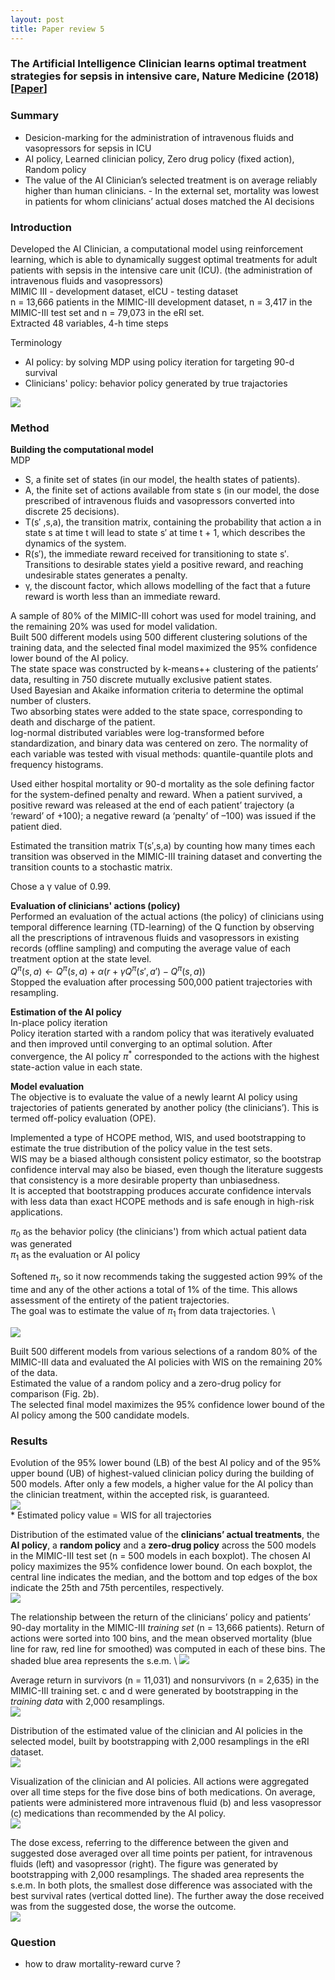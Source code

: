 ```yaml
---
layout: post
title: Paper review 5
---
```

### The Artificial Intelligence Clinician learns optimal treatment strategies for sepsis in intensive care, Nature Medicine (2018) [[Paper](https://www.nature.com/articles/s41591-018-0213-5)]

### Summary
- Desicion-marking for the administration of intravenous fluids and vasopressors for sepsis in ICU
- AI policy, Learned clinician policy, Zero drug policy (fixed action), Random policy
- The value of the AI Clinician’s selected treatment is on average reliably higher than human clinicians. - In the external set, mortality was lowest in patients for whom clinicians’ actual doses matched the AI decisions


### Introduction
Developed the AI Clinician, a computational model using reinforcement learning, which is able to dynamically suggest optimal treatments for adult patients with sepsis in the intensive care unit (ICU). (the administration of intravenous fluids and vasopressors) \
MIMIC III - development dataset, eICU - testing dataset \
n = 13,666 patients in the MIMIC-III development dataset, n = 3,417 in the MIMIC-III test set and n = 79,073 in the eRI set. \
Extracted 48 variables, 4-h time steps

Terminology
- AI policy: by solving MDP using policy iteration for targeting 90-d survival
- Clinicians' policy: behavior policy generated by true trajactories

<img src="../papers/The Artificial Intelligence Clinician learns optimal treatment strategies for sepsis in intensive care, Nature Medicine/fig1.png"> 

### Method
<b>Building the computational model</b> \
MDP
- S, a finite set of states (in our model, the health states of patients).
- A, the finite set of actions available from state s (in our model, the dose
prescribed of intravenous fluids and vasopressors converted into discrete
25 decisions).
- T(s′ ,s,a), the transition matrix, containing the probability that action a in
state s at time t will lead to state s′ at time t + 1, which describes the dynamics
of the system.
- R(s′), the immediate reward received for transitioning to state s′. Transitions
to desirable states yield a positive reward, and reaching undesirable states
generates a penalty.
- γ, the discount factor, which allows modelling of the fact that a future reward
is worth less than an immediate reward.

A sample of 80% of the MIMIC-III cohort was used for model training, and
the remaining 20% was used for model validation. \
Built 500 different models using 500 different clustering solutions of the training data, and the selected final model maximized the 95% confidence lower bound of the AI policy. \
The state space was constructed by k-means++ clustering of the patients’ data, resulting in 750 discrete mutually exclusive patient states. \
Used Bayesian and Akaike information criteria to determine the optimal number of clusters. \
Two absorbing states were added to the state space, corresponding to death and discharge of the patient. \
log-normal distributed variables were log-transformed before standardization, and binary data was centered on zero. The normality of each variable was tested with visual methods: quantile-quantile plots and frequency histograms.

Used either hospital mortality or 90-d mortality as the sole defining factor for the system-defined penalty and reward. When a patient survived, a positive reward was released at the end of each patient’ trajectory (a ‘reward’ of +100); a negative reward (a ‘penalty’ of –100) was issued if the patient died.

Estimated the transition matrix T(s′,s,a) by counting how many times each transition was observed in the MIMIC-III training dataset and converting the transition counts to a stochastic matrix.

Chose a γ value of 0.99.

<b>Evaluation of clinicians' actions (policy)</b> \
Performed an evaluation of the actual actions (the policy) of clinicians using temporal difference learning (TD-learning) of the Q function by observing all the prescriptions of intravenous fluids and vasopressors in existing records (offline sampling) and computing the average value of each treatment option at the state level. \
$Q^\pi(s,a) \leftarrow Q^\pi(s,a)+\alpha(r+\gamma Q^\pi(s',a')-Q^\pi(s,a))$ \
Stopped the evaluation after processing 500,000 patient trajectories with
resampling.

<b>Estimation of the AI policy</b> \
In-place policy iteration \
Policy iteration started with a random policy that was iteratively evaluated and then improved until converging to an optimal solution. 
After convergence, the AI policy $\pi^*$ corresponded to the actions with the highest
state-action value in each state.

<b>Model evaluation</b> \
The objective is to evaluate the value of a newly learnt AI policy using trajectories of patients generated by another policy (the clinicians’). This is termed off-policy evaluation (OPE). 

Implemented a type of HCOPE method, WIS, and used bootstrapping to estimate the true distribution of the policy value in the test sets. \
WIS may be a biased although consistent policy estimator, so the bootstrap confidence interval may also be biased, even though the literature suggests that consistency is a more desirable property than unbiasedness. \
It is accepted that bootstrapping produces accurate confidence intervals with less data than exact HCOPE methods and is safe enough in high-risk applications.

$\pi_0$ as the behavior policy (the clinicians') from which actual patient data was generated \
$\pi_1$ as the evaluation or AI policy

Softened $\pi_1$, so it now recommends taking the suggested action 99% of the time and any of the other actions a total of 1% of the time. This allows assessment of the entirety of the patient trajectories. \
The goal was to estimate the value of $\pi_1$ from data trajectories. \

<img src="../papers/The Artificial Intelligence Clinician learns optimal treatment strategies for sepsis in intensive care, Nature Medicine/fig2.png">

Built 500 different models from various selections of a random 80% of the MIMIC-III data and evaluated the AI policies with WIS on the remaining 20% of the data. \
Estimated the value of a random policy and a zero-drug policy for comparison (Fig. 2b). \
The selected final model maximizes the 95% confidence lower bound of the AI policy among the 500 candidate models.


### Results
Evolution of the 95% lower bound (LB) of the best AI policy and of the 95% upper bound
(UB) of highest-valued clinician policy during the building of 500 models. After only a few models, a higher value for the AI policy than the clinician treatment, within the accepted risk, is guaranteed. \
<img src="../papers/The Artificial Intelligence Clinician learns optimal treatment strategies for sepsis in intensive care, Nature Medicine/fig3.png"> \
\* Estimated policy value = WIS for all trajectories

Distribution of the estimated value of the <b>clinicians’ actual treatments</b>, the <b>AI policy</b>, a <b>random policy</b> and a <b>zero-drug policy</b> across the 500 models in the MIMIC-III test set (n = 500 models in each boxplot). The chosen AI policy maximizes the 95% confidence lower bound. On each boxplot, the central line indicates the median, and the bottom and top edges of the box indicate the 25th and 75th percentiles, respectively. \
<img src="../papers/The Artificial Intelligence Clinician learns optimal treatment strategies for sepsis in intensive care, Nature Medicine/fig4.png"> 


The relationship between the return of the clinicians’ policy and patients’ 90-day
mortality in the MIMIC-III *training set* (n = 13,666 patients). Return of actions were sorted into 100 bins, and the mean observed mortality (blue line for raw, red line for smoothed) was computed in each of these bins. The shaded blue area represents the s.e.m. \ 
<img src="../papers/The Artificial Intelligence Clinician learns optimal treatment strategies for sepsis in intensive care, Nature Medicine/fig5.png"> 


Average return in survivors (n = 11,031) and nonsurvivors (n = 2,635) in the MIMIC-III training set. c and d were generated by bootstrapping in the *training data* with 2,000 resamplings. \
<img src="../papers/The Artificial Intelligence Clinician learns optimal treatment strategies for sepsis in intensive care, Nature Medicine/fig6.png"> 

Distribution of the estimated value of the clinician and AI policies in the selected model, built by bootstrapping with 2,000 resamplings in the eRI dataset. \
<img src="../papers/The Artificial Intelligence Clinician learns optimal treatment strategies for sepsis in intensive care, Nature Medicine/fig7.png"> 

Visualization of the clinician and AI policies. All actions were aggregated over all time steps for the five dose bins of both medications. On average, patients were
administered more intravenous fluid (b) and less vasopressor (c) medications than recommended by the AI policy. \
<img src="../papers/The Artificial Intelligence Clinician learns optimal treatment strategies for sepsis in intensive care, Nature Medicine/fig8.png"> 

The dose excess, referring to the difference between the given and suggested dose averaged over all time points per patient, for intravenous fluids (left) and vasopressor (right). The figure was generated by bootstrapping with 2,000 resamplings. The shaded area represents the s.e.m. In both plots, the smallest dose difference was associated with the best survival rates (vertical dotted line). The further away the dose received was from the suggested dose, the worse the outcome. \
<img src="../papers/The Artificial Intelligence Clinician learns optimal treatment strategies for sepsis in intensive care, Nature Medicine/fig9.png"> 

### Question
- how to draw mortality-reward curve ?
